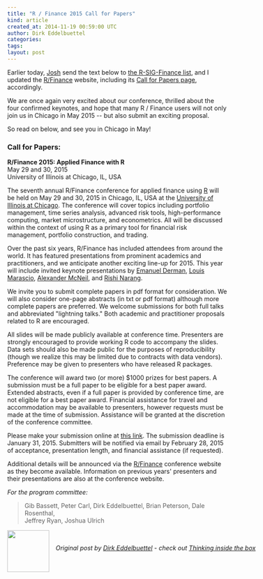 ```yaml
---
title: "R / Finance 2015 Call for Papers"
kind: article
created_at: 2014-11-19 00:59:00 UTC
author: Dirk Eddelbuettel
categories: 
tags: 
layout: post
---
```

<p>Earlier today, <a href="http://about.me/joshuaulrich">Josh</a> send the text below to <a href="http://news.gmane.org/gmane.comp.lang.r.finance">the R-SIG-Finance list</a>, and I updated the <a href="http://www.RinFinance.com">R/Finance</a> website, including its <a href="http://www.RinFinance.com">Call for Papers page</a>, accordingly.</p>
<p>We are once again very excited about our conference, thrilled about the four confirmed keynotes, and hope that many R / Finance users will not only join us in Chicago in May 2015 -- but also submit an exciting proposal.</p>
<p>So read on below, and see you in Chicago in May!</p>
<p>
<h3>
Call for Papers:
</h3>

<p>
<strong>R/Finance 2015: Applied Finance with R</strong><br> May 29 and 30, 2015<br> University of Illinois at Chicago, IL, USA<br>
</p>

<p>
The seventh annual R/Finance conference for applied finance using <a href="http://www.r-project.org/">R</a> will be held on May 29 and 30, 2015 in Chicago, IL, USA at the <a href="http://www.uic.edu/">University of Illinois at Chicago</a>. The conference will cover topics including portfolio management, time series analysis, advanced risk tools, high-performance computing, market microstructure, and econometrics. All will be discussed within the context of using R as a primary tool for financial risk management, portfolio construction, and trading.
</p>

<p>
Over the past six years, R/Finance has included attendees from around the world. It has featured presentations from prominent academics and practitioners, and we anticipate another exciting line-up for 2015. This year will include invited keynote presentations by <a href="www.emanuelderman.com/info/about">Emanuel Derman</a>, <a href="http://fitnr.com/about-louis-marascio.html">Louis Marascio</a>, <a href="http://www.macs.hw.ac.uk/~mcneil/">Alexander McNeil</a>, and <a href="http://www.thequantbook.com/about-the-author.html">Rishi Narang</a>.
</p>

<p>
We invite you to submit complete papers in pdf format for consideration. We will also consider one-page abstracts (in txt or pdf format) although more complete papers are preferred. We welcome submissions for both full talks and abbreviated &quot;lightning talks.&quot; Both academic and practitioner proposals related to R are encouraged.
</p>

<p>
All slides will be made publicly available at conference time. Presenters are strongly encouraged to provide working R code to accompany the slides. Data sets should also be made public for the purposes of reproducibility (though we realize this may be limited due to contracts with data vendors). Preference may be given to presenters who have released R packages.
</p>

<p>
The conference will award two (or more) $1000 prizes for best papers. A submission must be a full paper to be eligible for a best paper award. Extended abstracts, even if a full paper is provided by conference time, are not eligible for a best paper award. Financial assistance for travel and accommodation may be available to presenters, however requests must be made at the time of submission. Assistance will be granted at the discretion of the conference committee.
</p>

<p>
Please make your submission online at <a href="http://www.cvent.com/d/t4qy73">this link</a>. The submission deadline is January 31, 2015. Submitters will be notified via email by February 28, 2015 of acceptance, presentation length, and financial assistance (if requested).
</p>

<p>
Additional details will be announced via the <a href="http://www.rinfinance.com">R/Finance</a> conference website as they become available. Information on previous years' presenters and their presentations are also at the conference website.
</p>

<p>
<em>For the program committee:</em>
<blockquote>
Gib Bassett, Peter Carl, Dirk Eddelbuettel, Brian Peterson, Dale Rosenthal,<br> Jeffrey Ryan, Joshua Ulrich
</blockquote>
</p><div class="author">
  <img src="" style="width: 96px; height: 96;">
  <span style="position: absolute; padding: 32px 15px;">
    <i>Original post by <a href="http://twitter.com/">Dirk Eddelbuettel</a> - check out <a href="http://dirk.eddelbuettel.com/blog">Thinking inside the box   </a></i>
  </span>
</div>
